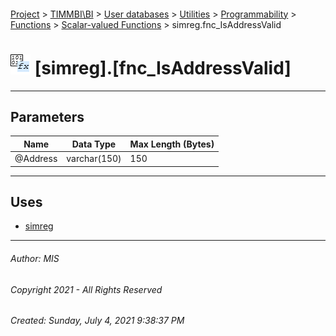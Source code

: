 #### 

[Project](../../../../../../index.md) > [TIMMBI\\BI](../../../../../index.md) > [User databases](../../../../index.md) > [Utilities](../../../index.md) > [Programmability](../../index.md) > [Functions](../index.md) > [Scalar-valued Functions](Scalar-valued_Functions.md) > simreg.fnc_IsAddressValid

# ![Scalar-valued Functions](../../../../../../Images/Function_Scalar32.png) [simreg].[fnc_IsAddressValid]

---

## <a name="#parameters"></a>Parameters

| Name | Data Type | Max Length (Bytes) |
|---|---|---|
| @Address | varchar(150) | 150 |


---

## <a name="#uses"></a>Uses

* [simreg](../../../Security/Schemas/simreg.md)


---

###### Author:  MIS

###### Copyright 2021 - All Rights Reserved

###### Created: Sunday, July 4, 2021 9:38:37 PM

